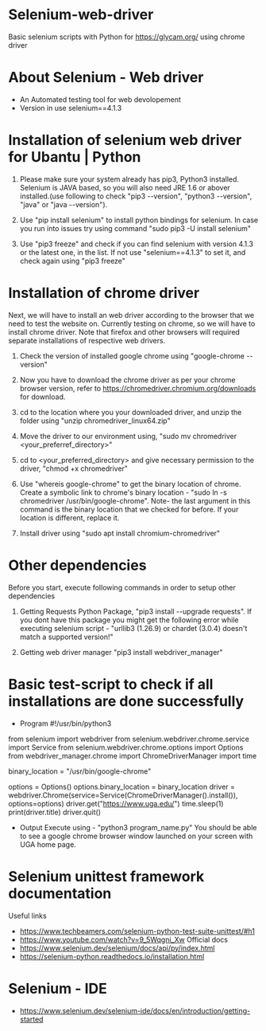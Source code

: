 # Selenium-web-driver
Basic selenium scripts with Python for https://glycam.org/ using chrome driver

# About Selenium - Web driver
- An Automated testing tool for web devolopement
- Version in use selenium==4.1.3

# Installation of selenium web driver for Ubantu | Python 
1. Please make sure your system already has pip3, Python3 installed. Selenium is JAVA based, so you will also need JRE 1.6 or abover installed.(use following to check "pip3 --version", "python3 --version",  "java" or "java --version").

2. Use "pip install selenium" to install python bindings for selenium. In case you run into issues try using command "sudo pip3 -U install selenium"


3. Use "pip3 freeze" and check if you can find selenium with version 4.1.3 or the latest one, in the list. If not use "selenium==4.1.3" to set it, and check again using "pip3 freeze"

# Installation of chrome driver

Next, we will have to install an web driver according to the browser that we need to test the website on. Currently testing on chrome, so we will have to install chrome driver. Note that firefox and other browsers will required separate installations of respective web drivers.

1. Check the version of installed google chrome using "google-chrome --version" 

2. Now you have to download the chrome driver as per your chrome browser version, refer to https://chromedriver.chromium.org/downloads for download. 

3. cd to the location where you your downloaded driver, and unzip the folder using "unzip chromedriver_linux64.zip" 

4. Move the driver to our environment using, "sudo mv chromedriver <your_preferref_directory>" 

5. cd to <your_preferred_directory> and give necessary permission to the driver, "chmod +x chromedriver"

6. Use "whereis google-chrome" to get the binary location of chrome. Create a symbolic link to chrome's binary location - "sudo ln -s chromedriver /usr/bin/google-chrome". Note- the last argument in this command is the binary location that we checked for before. If your location is different, replace it. 

7. Install driver using "sudo apt install chromium-chromedriver"

# Other dependencies
Before you start, execute following commands in order to setup other dependencies 

1. Getting Requests Python Package, "pip3 install --upgrade requests". If you dont have this package you might get the following error while executing selenium script - "urllib3 (1.26.9) or chardet (3.0.4) doesn't match a supported version!"

2. Getting web driver manager "pip3 install webdriver_manager"

# Basic test-script to check if all installations are done successfully
- Program
#!/usr/bin/python3

from selenium import webdriver
from selenium.webdriver.chrome.service import Service
from selenium.webdriver.chrome.options import Options
from webdriver_manager.chrome import ChromeDriverManager
import time

binary_location = "/usr/bin/google-chrome"

options = Options()
options.binary_location = binary_location
driver = webdriver.Chrome(service=Service(ChromeDriverManager().install()), options=options)
driver.get("https://www.uga.edu/")
time.sleep(1)
print(driver.title)
driver.quit()

- Output
Execute using - "python3 program_name.py"
You should be able to see a google chrome browser window launched on your screen with UGA home page. 

# Selenium unittest framework documentation
Useful links
- https://www.techbeamers.com/selenium-python-test-suite-unittest/#h1
- https://www.youtube.com/watch?v=9_5Wqgni_Xw
Official docs
- https://www.selenium.dev/selenium/docs/api/py/index.html
- https://selenium-python.readthedocs.io/installation.html


# Selenium - IDE
- https://www.selenium.dev/selenium-ide/docs/en/introduction/getting-started

